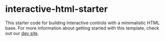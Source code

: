 # interactive-html-starter

This starter code for building Interactive controls with a minimalistic HTML base. For more information about getting started with this template, check out our [dev site](https://dev.mixer.com/reference/interactive_next/quickstart-html.html).
